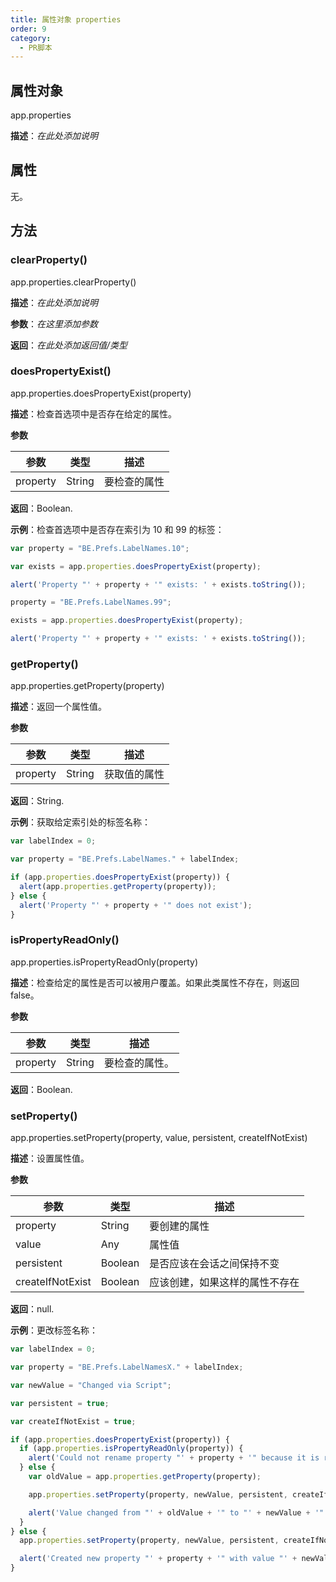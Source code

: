 ```yaml
---
title: 属性对象 properties
order: 9
category:
  - PR脚本
---
```


## 属性对象

app.properties

**描述**：_在此处添加说明_

## 属性

无。

## 方法

### clearProperty()

app.properties.clearProperty()

**描述**：_在此处添加说明_

**参数**：_在这里添加参数_

**返回**：_在此处添加返回值/类型_

### doesPropertyExist()

app.properties.doesPropertyExist(property)

**描述**：检查首选项中是否存在给定的属性。

**参数**

| 参数     | 类型   | 描述         |
| -------- | ------ | ------------ |
| property | String | 要检查的属性 |

**返回**：Boolean.

**示例**：检查首选项中是否存在索引为 10 和 99 的标签：

```javascript
var property = "BE.Prefs.LabelNames.10";

var exists = app.properties.doesPropertyExist(property);

alert('Property "' + property + '" exists: ' + exists.toString());

property = "BE.Prefs.LabelNames.99";

exists = app.properties.doesPropertyExist(property);

alert('Property "' + property + '" exists: ' + exists.toString());
```

### getProperty()

app.properties.getProperty(property)

**描述**：返回一个属性值。

**参数**

| 参数     | 类型   | 描述         |
| -------- | ------ | ------------ |
| property | String | 获取值的属性 |

**返回**：String.

**示例**：获取给定索引处的标签名称：

```javascript
var labelIndex = 0;

var property = "BE.Prefs.LabelNames." + labelIndex;

if (app.properties.doesPropertyExist(property)) {
  alert(app.properties.getProperty(property));
} else {
  alert('Property "' + property + '" does not exist');
}
```

### isPropertyReadOnly()

app.properties.isPropertyReadOnly(property)

**描述**：检查给定的属性是否可以被用户覆盖。如果此类属性不存在，则返回 false。

**参数**

| 参数     | 类型   | 描述           |
| -------- | ------ | -------------- |
| property | String | 要检查的属性。 |

**返回**：Boolean.

### setProperty()

app.properties.setProperty(property, value, persistent, createIfNotExist)

**描述**：设置属性值。

**参数**

| 参数             | 类型    | 描述                           |
| ---------------- | ------- | ------------------------------ |
| property         | String  | 要创建的属性                   |
| value            | Any     | 属性值                         |
| persistent       | Boolean | 是否应该在会话之间保持不变     |
| createIfNotExist | Boolean | 应该创建，如果这样的属性不存在 |

**返回**：null.

**示例**：更改标签名称：

```javascript
var labelIndex = 0;

var property = "BE.Prefs.LabelNamesX." + labelIndex;

var newValue = "Changed via Script";

var persistent = true;

var createIfNotExist = true;

if (app.properties.doesPropertyExist(property)) {
  if (app.properties.isPropertyReadOnly(property)) {
    alert('Could not rename property "' + property + '" because it is read-only.');
  } else {
    var oldValue = app.properties.getProperty(property);

    app.properties.setProperty(property, newValue, persistent, createIfNotExist);

    alert('Value changed from "' + oldValue + '" to "' + newValue + '"');
  }
} else {
  app.properties.setProperty(property, newValue, persistent, createIfNotExist);

  alert('Created new property "' + property + '" with value "' + newValue + '"');
}
```
